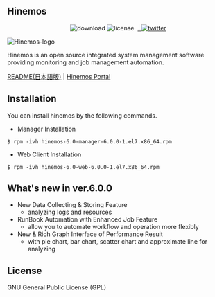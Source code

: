 ## Hinemos

<p align="center"> 
  <img alt="download" src="https://img.shields.io/github/downloads/hinemos/hinemos/total.svg"/>
  <img alt="license" src="https://img.shields.io/badge/license-GPL-blue.svg"/> 
  <a href=https://twitter.com/Hinemos_INFO> 
    <img alt="twitter" src="https://img.shields.io/twitter/follow/Hinemos_INFO.svg?style=social&label=Follow&maxAge=2592000"/>
  </a>
</p>

![Hinemos-logo](http://www.hinemos.info/common/img/logo_hinemos.png)

Hinemos is an open source integrated system management software providing monitoring and job management automation.

[README(日本語版)](README.jp.md)  | [Hinemos Portal](http://www.hinemos.info/)

## Installation

You can install hinemos by the following commands.

- Manager Installation

```$ rpm -ivh hinemos-6.0-manager-6.0.0-1.el7.x86_64.rpm```

- Web Client Installation

```$ rpm -ivh hinemos-6.0-web-6.0.0-1.el7.x86_64.rpm```

<!-- See the [install document](https://github.com/hinemos/hinemos/tree/master/docs/install.pdf) for details.-->

## What's new in ver.6.0.0

* New Data Collecting & Storing Feature
  - analyzing logs and resources
* RunBook Automation with Enhanced Job Feature
  - allow you to automate workflow and operation more flexibly
* New & Rich Graph Interface of Performance Result
  - with pie chart, bar chart, scatter chart and approximate line for analyzing

<!-- See the [release notes](https://github.com/hinemos/hinemos/releases) for details. -->

## License

GNU General Public License (GPL)
